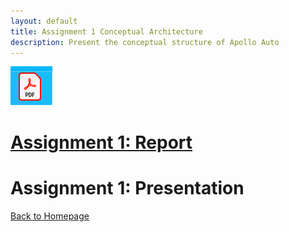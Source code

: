 ```yaml
---
layout: default
title: Assignment 1 Conceptual Architecture
description: Present the conceptual structure of Apollo Auto
---
```

![pic](./picture/screenshot.png)
# [Assignment 1: Report](./doc/guidelines.pdf)

# Assignment 1: Presentation

[Back to Homepage](./)
